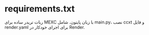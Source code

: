 # requirements.txt
ربات تریدر ساده برای MEXC با زبان پایتون. شامل main.py، نصب ccxt و فایل render.yaml برای اجرای خودکار در Render.

